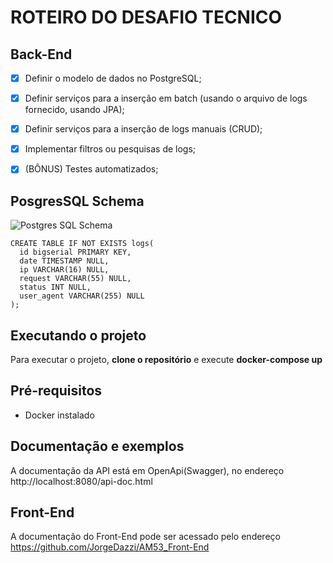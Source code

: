 ROTEIRO DO DESAFIO TECNICO
======

Back-End
-------

- [x] Definir o modelo de dados no PostgreSQL;
- [x] Definir serviços para a inserção em batch (usando o arquivo de logs fornecido, usando JPA);
- [x] Definir serviços para a inserção de logs manuais (CRUD);
- [x] Implementar filtros ou pesquisas de logs;
- [x] (BÔNUS) Testes automatizados;


PosgresSQL Schema
-------

![Postgres SQL Schema](https://drive.google.com/file/d/1jr416PTNze4c2XwiF8aebYFX81RqLaGX/preview)


```postgres-sql
CREATE TABLE IF NOT EXISTS logs(
  id bigserial PRIMARY KEY,
  date TIMESTAMP NULL,
  ip VARCHAR(16) NULL,
  request VARCHAR(55) NULL,
  status INT NULL,
  user_agent VARCHAR(255) NULL
);
```
Executando o projeto
-------
Para executar o projeto, __clone o repositório__ e execute __docker-compose up__

Pré-requisitos
-------
- Docker instalado

Documentação e exemplos
-------
A documentação da API está em OpenApi(Swagger), no endereço http://localhost:8080/api-doc.html

Front-End
-------
A documentação do Front-End pode ser acessado pelo endereço https://github.com/JorgeDazzi/AM53_Front-End